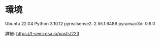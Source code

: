 # 環境
Ubuntu 22.04
Python 3.10.12
pyrealsense2: 2.55.1.6486
pyransac3d: 0.6.0


詳細: https://t-semi.esa.io/posts/223
